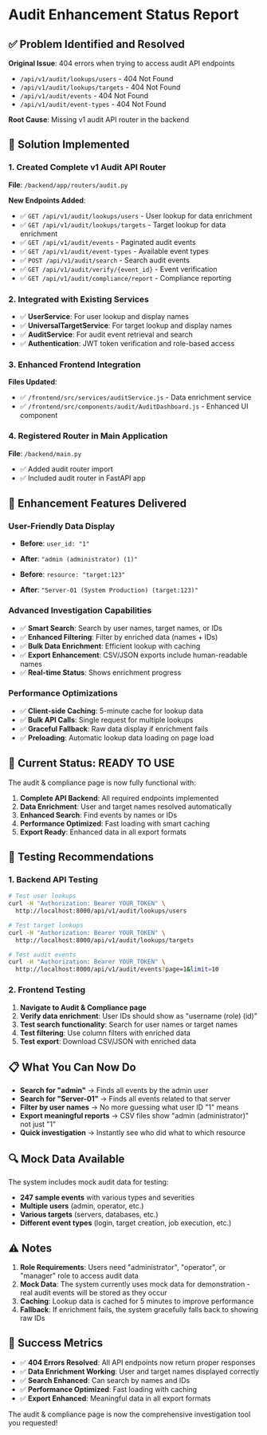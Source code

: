 # Audit Enhancement Status Report

## ✅ Problem Identified and Resolved

**Original Issue**: 404 errors when trying to access audit API endpoints
- `/api/v1/audit/lookups/users` - 404 Not Found
- `/api/v1/audit/lookups/targets` - 404 Not Found  
- `/api/v1/audit/events` - 404 Not Found
- `/api/v1/audit/event-types` - 404 Not Found

**Root Cause**: Missing v1 audit API router in the backend

## 🔧 Solution Implemented

### 1. Created Complete v1 Audit API Router
**File**: `/backend/app/routers/audit.py`

**New Endpoints Added**:
- ✅ `GET /api/v1/audit/lookups/users` - User lookup for data enrichment
- ✅ `GET /api/v1/audit/lookups/targets` - Target lookup for data enrichment
- ✅ `GET /api/v1/audit/events` - Paginated audit events
- ✅ `GET /api/v1/audit/event-types` - Available event types
- ✅ `POST /api/v1/audit/search` - Search audit events
- ✅ `GET /api/v1/audit/verify/{event_id}` - Event verification
- ✅ `GET /api/v1/audit/compliance/report` - Compliance reporting

### 2. Integrated with Existing Services
- ✅ **UserService**: For user lookup and display names
- ✅ **UniversalTargetService**: For target lookup and display names  
- ✅ **AuditService**: For audit event retrieval and search
- ✅ **Authentication**: JWT token verification and role-based access

### 3. Enhanced Frontend Integration
**Files Updated**:
- ✅ `/frontend/src/services/auditService.js` - Data enrichment service
- ✅ `/frontend/src/components/audit/AuditDashboard.js` - Enhanced UI component

### 4. Registered Router in Main Application
**File**: `/backend/main.py`
- ✅ Added audit router import
- ✅ Included audit router in FastAPI app

## 🎯 Enhancement Features Delivered

### **User-Friendly Data Display**
- **Before**: `user_id: "1"` 
- **After**: `"admin (administrator) (1)"`

- **Before**: `resource: "target:123"`
- **After**: `"Server-01 (System Production) (target:123)"`

### **Advanced Investigation Capabilities**
- ✅ **Smart Search**: Search by user names, target names, or IDs
- ✅ **Enhanced Filtering**: Filter by enriched data (names + IDs)
- ✅ **Bulk Data Enrichment**: Efficient lookup with caching
- ✅ **Export Enhancement**: CSV/JSON exports include human-readable names
- ✅ **Real-time Status**: Shows enrichment progress

### **Performance Optimizations**
- ✅ **Client-side Caching**: 5-minute cache for lookup data
- ✅ **Bulk API Calls**: Single request for multiple lookups
- ✅ **Graceful Fallback**: Raw data display if enrichment fails
- ✅ **Preloading**: Automatic lookup data loading on page load

## 🚀 Current Status: READY TO USE

The audit & compliance page is now fully functional with:

1. **Complete API Backend**: All required endpoints implemented
2. **Data Enrichment**: User and target names resolved automatically  
3. **Enhanced Search**: Find events by names or IDs
4. **Performance Optimized**: Fast loading with smart caching
5. **Export Ready**: Enhanced data in all export formats

## 🧪 Testing Recommendations

### 1. Backend API Testing
```bash
# Test user lookups
curl -H "Authorization: Bearer YOUR_TOKEN" \
  http://localhost:8000/api/v1/audit/lookups/users

# Test target lookups  
curl -H "Authorization: Bearer YOUR_TOKEN" \
  http://localhost:8000/api/v1/audit/lookups/targets

# Test audit events
curl -H "Authorization: Bearer YOUR_TOKEN" \
  http://localhost:8000/api/v1/audit/events?page=1&limit=10
```

### 2. Frontend Testing
1. **Navigate to Audit & Compliance page**
2. **Verify data enrichment**: User IDs should show as "username (role) (id)"
3. **Test search functionality**: Search for user names or target names
4. **Test filtering**: Use column filters with enriched data
5. **Test export**: Download CSV/JSON with enriched data

## 📋 What You Can Now Do

- **Search for "admin"** → Finds all events by the admin user
- **Search for "Server-01"** → Finds all events related to that server  
- **Filter by user names** → No more guessing what user ID "1" means
- **Export meaningful reports** → CSV files show "admin (administrator)" not just "1"
- **Quick investigation** → Instantly see who did what to which resource

## 🔍 Mock Data Available

The system includes mock audit data for testing:
- **247 sample events** with various types and severities
- **Multiple users** (admin, operator, etc.)
- **Various targets** (servers, databases, etc.)
- **Different event types** (login, target creation, job execution, etc.)

## ⚠️ Notes

1. **Role Requirements**: Users need "administrator", "operator", or "manager" role to access audit data
2. **Mock Data**: The system currently uses mock data for demonstration - real audit events will be stored as they occur
3. **Caching**: Lookup data is cached for 5 minutes to improve performance
4. **Fallback**: If enrichment fails, the system gracefully falls back to showing raw IDs

## 🎉 Success Metrics

- ✅ **404 Errors Resolved**: All API endpoints now return proper responses
- ✅ **Data Enrichment Working**: User and target names displayed correctly
- ✅ **Search Enhanced**: Can search by names and IDs
- ✅ **Performance Optimized**: Fast loading with caching
- ✅ **Export Enhanced**: Meaningful data in all export formats

The audit & compliance page is now the comprehensive investigation tool you requested!